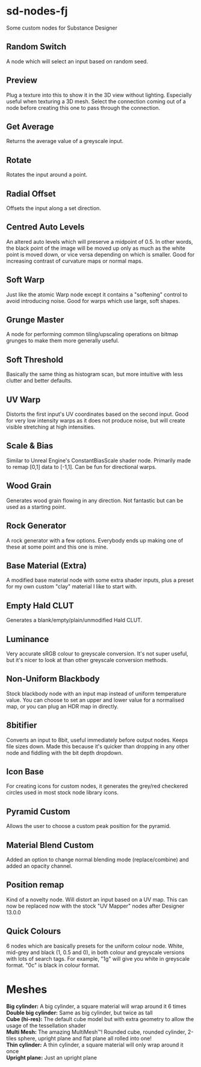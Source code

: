 # sd-nodes-fj
Some custom nodes for Substance Designer

## Random Switch
A node which will select an input based on random seed.

## Preview
Plug a texture into this to show it in the 3D view without lighting. Especially useful when texturing a 3D mesh. Select the connection coming out of a node before creating this one to pass through the connection.

## Get Average
Returns the average value of a greyscale input.

## Rotate
Rotates the input around a point.

## Radial Offset
Offsets the input along a set direction.

## Centred Auto Levels
An altered auto levels which will preserve a midpoint of 0.5. In other words, the black point of the image will be moved up only as much as the white point is moved down, or vice versa depending on which is smaller. Good for increasing contrast of curvature maps or normal maps.

## Soft Warp
Just like the atomic Warp node except it contains a "softening" control to avoid introducing noise. Good for warps which use large, soft shapes.

## Grunge Master
A node for performing common tiling/upscaling operations on bitmap grunges to make them more generally useful.

## Soft Threshold
Basically the same thing as histogram scan, but more intuitive with less clutter and better defaults.

## UV Warp
Distorts the first input's UV coordinates based on the second input. Good for very low intensity warps as it does not produce noise, but will create visible stretching at high intensities.

## Scale & Bias
Similar to Unreal Engine's ConstantBiasScale shader node. Primarily made to remap \[0,1\] data to \[-1,1\]. Can be fun for directional warps.

## Wood Grain
Generates wood grain flowing in any direction. Not fantastic but can be used as a starting point.

## Rock Generator
A rock generator with a few options. Everybody ends up making one of these at some point and this one is mine.

## Base Material (Extra)
A modified base material node with some extra shader inputs, plus a preset for my own custom "clay" material I like to start with.

## Empty Hald CLUT
Generates a blank/empty/plain/unmodified Hald CLUT.

## Luminance
Very accurate sRGB colour to greyscale conversion. It's not super useful, but it's nicer to look at than other greyscale conversion methods.

## Non-Uniform Blackbody
Stock blackbody node with an input map instead of uniform temperature value. You can choose to set an upper and lower value for a normalised map, or you can plug an HDR map in directly.

## 8bitifier
Converts an input to 8bit, useful immediately before output nodes. Keeps file sizes down. Made this because it's quicker than dropping in any other node and fiddling with the bit depth dropdown.

## Icon Base
For creating icons for custom nodes, it generates the grey/red checkered circles used in most stock node library icons.

## Pyramid Custom
Allows the user to choose a custom peak position for the pyramid.

## Material Blend Custom
Added an option to change normal blending mode (replace/combine) and added an opacity channel.

## Position remap
Kind of a novelty node. Will distort an input based on a UV map. This can now be replaced now with the stock "UV Mapper" nodes after Designer 13.0.0

## Quick Colours
6 nodes which are basically presets for the uniform colour node. White, mid-grey and black (1, 0.5 and 0), in both colour and greyscale versions with lots of search tags. For example, "1g" will give you white in greyscale format. "0c" is black in colour format.

# Meshes
**Big cylinder:** A big cylinder, a square material will wrap around it 6 times  
**Double big cylinder:** Same as big cylinder, but twice as tall  
**Cube (hi-res):** The default cube model but with extra geometry to allow the usage of the tessellation shader  
**Multi Mesh:** The amazing MultiMesh™! Rounded cube, rounded cylinder, 2-tiles sphere, upright plane and flat plane all rolled into one!  
**Thin cylinder:** A thin cylinder, a square material will only wrap around it once  
**Upright plane:** Just an upright plane  
